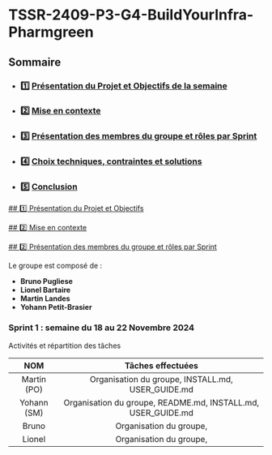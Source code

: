 # **TSSR-2409-P3-G4-BuildYourInfra-Pharmgreen**

## **Sommaire**

* ### :one: [Présentation du Projet et Objectifs de la semaine]()
* ### :two: [Mise en contexte]()
* ### :three: [Présentation des membres du groupe et rôles par Sprint]()
* ### :four: [Choix techniques, contraintes et solutions]()
* ### :five: [Conclusion]()

[## :one: Présentation du Projet et Objectifs]()



[## :two: Mise en contexte]()



[## :two: Présentation des membres du groupe et rôles par Sprint]()

Le groupe est composé de :
* **Bruno Pugliese**
* **Lionel Bartaire**
* **Martin Landes**
* **Yohann Petit-Brasier**

### **Sprint 1 : semaine du 18 au 22 Novembre 2024**

Activités et répartition des tâches

| **NOM** | **Tâches effectuées** |
| :--: | :----------: |
| Martin (PO) | Organisation du groupe, INSTALL.md, USER_GUIDE.md |
| Yohann (SM) | Organisation du groupe, README.md, INSTALL.md, USER_GUIDE.md |
| Bruno | Organisation du groupe,  |
| Lionel | Organisation du groupe,  |
